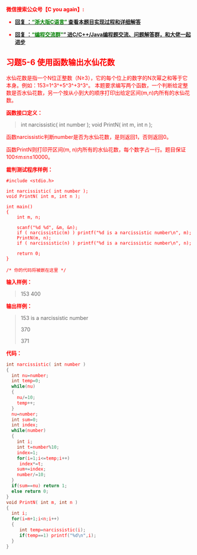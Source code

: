 
<font color='red'> **微信搜索公众号【C you again】:**

- [**回复 ：<font color='green'>“浙大版C语言”</font> 查看本题目实现过程和详细解答** ](  http://gzh.cyouagain.cn/) 
 
- [ **回复 ：<font color='green'>“编程交流群”</font>” 进C/C++/Java编程题交流、问题解答群，和大佬一起进步**  ](  http://cyouagain.cn/    ) 

## 习题5-6 使用函数输出水仙花数

水仙花数是指一个N位正整数（N≥3），它的每个位上的数字的N次幂之和等于它本身。例如：153=1^3^+5^3^+3^​3^。 本题要求编写两个函数，一个判断给定整数是否水仙花数，另一个按从小到大的顺序打印出给定区间(m,n)内所有的水仙花数。

**函数接口定义：**

> int narcissistic( int number ); 
> void PrintN( int m, int n );

函数narcissistic判断number是否为水仙花数，是则返回1，否则返回0。

函数PrintN则打印开区间(m, n)内所有的水仙花数，每个数字占一行。题目保证100≤m≤n≤10000。

**裁判测试程序样例：**

    #include <stdio.h>
    
    int narcissistic( int number );
    void PrintN( int m, int n );
    
    int main()
    {
        int m, n;
    
        scanf("%d %d", &m, &n);
        if ( narcissistic(m) ) printf("%d is a narcissistic number\n", m);
        PrintN(m, n);
        if ( narcissistic(n) ) printf("%d is a narcissistic number\n", n);
    
        return 0;
    }
    
    /* 你的代码将被嵌在这里 */

**输入样例：**

> 153 400

**输出样例：**

> 153 is a narcissistic number 
>
> 370 
>
> 371

**代码：**

```c
int narcissistic( int number )
{
  int nu=number;
  int temp=0;
  while(nu)
  {
    nu/=10;
    temp++;
  }
  nu=number;
  int sum=0;
  int index;
  while(number)
  {
    int i;
    int t=number%10;
    index=1;
    for(i=1;i<=temp;i++)
     index*=t;
    sum+=index;
    number/=10;
  }
  if(sum==nu) return 1;
  else return 0;
}
void PrintN( int m, int n )
{
  int i;
  for(i=m+1;i<n;i++)
  {
     int temp=narcissistic(i);
     if(temp==1) printf("%d\n",i);
  }
}
```


